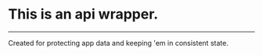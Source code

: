 # This is an api wrapper.

---
Created for protecting app data and keeping 'em in consistent state.
